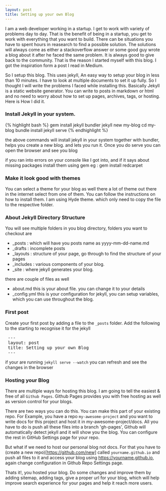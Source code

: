 ```yaml
---
layout: post
title: Setting up your own Blog
---
```


I am a web developer working in a startup.  I get to work with variety of problems day to day.  That is the benefit of being in a startup, you get to work with everything that you want to build.  There can be situations you have to spent hours in reasearch to find a possible solution.  The solutions will always come as either a stackoverflow answer or some good guy wrote a blog about it after he faced the same problem.  It is always good to give back to the community.  That is the reason I started myself with this blog. I got the inspiration form a post I read in Medium.

So I setup this blog.  This uses jekyll, An easy way to setup your blog in less than 10 minutes.  I have to look at multiple documents to set it up fully.  So I thought I will write the problems I faced while installing this.   Basically Jekyll is a static website generator.   You can write to posts in markdown or html and no need to worry about how to set up pages, archives, tags, or hosting. Here is How I did it.

### Install Jekyll in your system.
{% highlight bash %}
gem install jekyll bundler
jekyll new my-blog
cd my-blog
bundle install
jekyll serve
{% endhighlight %}

the above commands will install jekyll in your system together with bundler, helps you create a new blog. and lets you run it. Once you do serve you can open the browser and see you blog

if you ran into errors on your console like I got into, and if it says about missing packages install them using gem
eg : gem install redcarpet

### Make it look good with themes
You can select a theme for your blog as well there a lot of theme out there in the internet select from one of them. You can follow the instructions on how to install them. I am using Hyde theme. which only need to copy the file to the respective folder.

### About Jekyll Directory Structure
You will see multiple folders in you blog directory, folders you want to checkout are

 - _posts : which will have you posts name as yyyy-mm-dd-name.md
 - _drafts : incomplete posts
 - _layouts : structure of your page, go through to find the structure of your pages
 - _includes : various components of your blog.
 - _site : where jekyll generates your blog.

there are couple of files as well

 - about.md this is your about file. you can change it to your details
 - _config.yml this is your configuration for jekyll, you can setup variables, which you can use throughout the blog.

### First post
  Create your first post by adding a file to the `_posts` folder. Add the following to the starting to recognise it for the jekyll

<pre>
 ---
 layout: post
 title: Setting up your own Blog
 ---
</pre>

if your are running `jekyll serve --watch`  you can refresh and see the changes in the browser

### Hosting your Blog
  There are multiple ways for hosting this blog.  I am going to tell the easiest & free of all `Github Pages`.  Github Pages provides you with free hosting as well as version control for your blogs.

  There are two ways you can do this.  You can make this part of your existing repo.  For Example, you have a repo `my-awesome-project` and you want to write docs for this project and host it in my-awesome-project/docs. All you have to do is push all these files into a branch 'gh-pages', Github will automatically detect jekyll and it will show you the blog. You can configure the rest in GitHub Settings page for your repo.

  But what if we need to host our personal blog not docs. For that you have to (create a new repo)[https://github.com/new] called `yourname.github.io` and push all files to it and access your blog using https://yourname.github.io, again change configuration in Github Repo Settings page.

  Thats it!, you hosted your blog. Do some changes and improve them by adding sitemap, adding tags, give a proper url for your blog, which will help improve search experience for your pages and help it reach more users.
